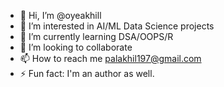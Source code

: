- 👋 Hi, I’m @oyeakhill
- 👀 I’m interested in AI/ML Data Science projects
- 🌱 I’m currently learning DSA/OOPS/R
- 💞️ I’m looking to collaborate
- 📫 How to reach me palakhil197@gmail.com
- ⚡ Fun fact: I'm an author as well. 

<!---
oyeakhill/oyeakhill is a ✨ special ✨ repository because its `README.md` (this file) appears on your GitHub profile.
You can click the Preview link to take a look at your changes.
--->
